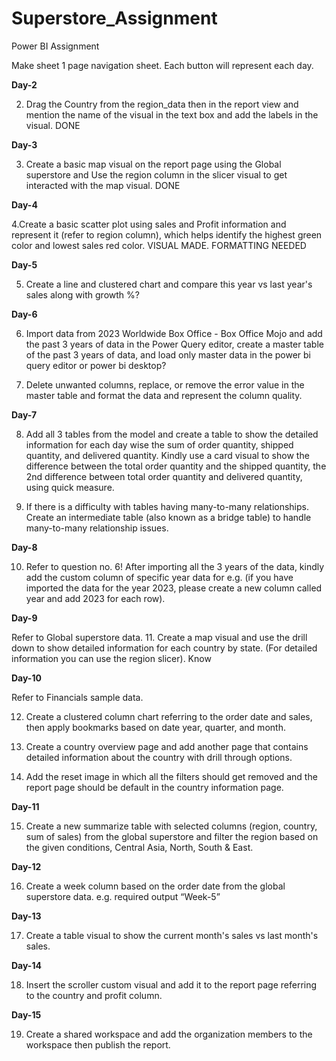 # Superstore_Assignment
Power BI Assignment

Make sheet 1 page navigation sheet. Each button will represent each day.

**Day-2**

2.	Drag the Country from the region_data then in the report view and mention the name of the visual in the text box and add the labels in the visual. DONE

**Day-3** 

3.	Create a basic map visual on the report page using the Global superstore and Use the region column in the slicer visual to get interacted with the map visual. DONE

**Day-4**

4.Create a basic scatter plot using sales and Profit information and represent it (refer to region column), which helps identify the highest green color and lowest sales red color. 
VISUAL MADE. FORMATTING NEEDED

**Day-5**

5.	Create a line and clustered chart and compare this year vs last year's sales along with growth %? 

**Day-6**

6.	Import data from 2023 Worldwide Box Office - Box Office Mojo and add the past 3 years of data in the Power Query editor, create a master table of the past 3 years of data, and load only master data in the power bi query editor or power bi desktop?

7.	Delete unwanted columns, replace, or remove the error value in the master table and format the data and represent the column quality.

**Day-7**

8.	Add all 3 tables from the model and create a table to show the detailed information for each day wise the sum of order quantity, shipped quantity, and delivered quantity. Kindly use a card visual to show the difference between the total order quantity and the shipped quantity,
the 2nd difference between total order quantity and delivered quantity, using quick measure.

9.	If there is a difficulty with tables having many-to-many relationships. Create an intermediate table (also known as a bridge table) to handle many-to-many relationship issues.
 
**Day-8**

10.	Refer to question no. 6! After importing all the 3 years of the data, kindly add the custom column of specific year data for e.g. (if you have imported the data for the year 2023, please create a new column called year and add 2023 for each row).

**Day-9**

Refer to Global superstore data.
11.	Create a map visual and use the drill down to show detailed information for each country by state. (For detailed information you can use the region slicer). Know

**Day-10**

Refer to Financials sample data.

12.	Create a clustered column chart referring to the order date and sales, then apply bookmarks based on date  year, quarter, and month.

13.	Create a country overview page and add another page that contains detailed information about the country with drill through options.

14.	Add the reset image in which all the filters should get removed and the report page should be default in the country information page.

**Day-11**

15.	Create a new summarize table with selected columns (region, country, sum of sales) from the global superstore and filter the region based on the given conditions, Central Asia, North, South & East.


**Day-12**

16.	Create a week column based on the order date from the global superstore data.
e.g. required output “Week-5”

**Day-13**

17.	Create a table visual to show the current month's sales vs last month's sales.

**Day-14**

18.	Insert the scroller custom visual and add it to the report page referring to the country and profit column.


**Day-15**

19.	Create a shared workspace and add the organization members to the workspace then publish the report.
